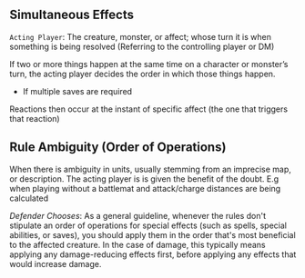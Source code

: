## Simultaneous Effects

`Acting Player`: The creature, monster, or affect; whose turn it is when something is being resolved (Referring to the controlling player or DM)

If two or more things happen at the same time on a character or monster’s turn, the acting player decides the order in which those things happen.

 * If multiple saves are required

Reactions then occur at the instant of specific affect (the one that triggers that reaction)

## Rule Ambiguity (Order of Operations)

When there is ambiguity in units, usually stemming from an imprecise map, or description. The acting player is is given the benefit of the doubt. E.g when playing without a battlemat and attack/charge distances are being calculated

*Defender Chooses*: As a general guideline, whenever the rules don't stipulate an order of operations for special effects (such as spells, special abilities, or saves), you should apply them in the order that's most beneficial to the affected creature. In the case of damage, this typically means applying any damage-reducing effects first, before applying any effects that would increase damage.
